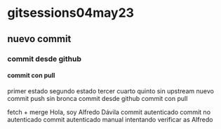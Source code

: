 # gitsessions04may23
## nuevo commit
### commit desde github
#### commit con pull
primer estado
segundo estado
tercer
cuarto
quinto
sin upstream
nuevo commit
push sin bronca
commit desde github
commit con pull

fetch + merge
Hola, soy Alfredo Dávila
commit autenticado
commit no autenticado
commit autenticado manual
intentando verificar as Alfredo
